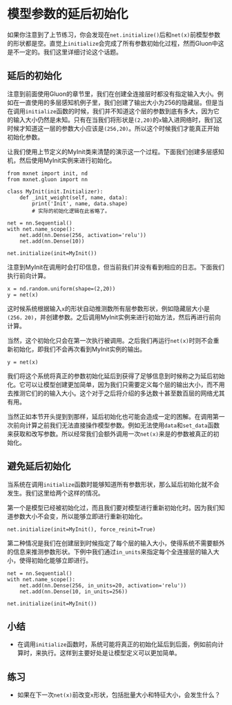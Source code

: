 # 模型参数的延后初始化

如果你注意到了上节练习，你会发现在`net.initialize()`后和`net(x)`前模型参数的形状都是空。直觉上`initialize`会完成了所有参数初始化过程，然而Gluon中这是不一定的。我们这里详细讨论这个话题。

## 延后的初始化

注意到前面使用Gluon的章节里，我们在创建全连接层时都没有指定输入大小。例如在一直使用的多层感知机例子里，我们创建了输出大小为256的隐藏层。但是当在调用`initialize`函数的时候，我们并不知道这个层的参数到底有多大，因为它的输入大小仍然是未知。只有在当我们将形状是`(2,20)`的`x`输入进网络时，我们这时候才知道这一层的参数大小应该是`(256,20)`。所以这个时候我们才能真正开始初始化参数。

让我们使用上节定义的MyInit类来清楚的演示这一个过程。下面我们创建多层感知机，然后使用MyInit实例来进行初始化。

```{.python .input  n=22}
from mxnet import init, nd
from mxnet.gluon import nn

class MyInit(init.Initializer):
    def _init_weight(self, name, data):
        print('Init', name, data.shape)
        # 实际的初始化逻辑在此省略了。

net = nn.Sequential()
with net.name_scope():
    net.add(nn.Dense(256, activation='relu'))
    net.add(nn.Dense(10))

net.initialize(init=MyInit())
```

注意到MyInit在调用时会打印信息，但当前我们并没有看到相应的日志。下面我们执行前向计算。

```{.python .input  n=25}
x = nd.random.uniform(shape=(2,20))
y = net(x)
```

这时候系统根据输入`x`的形状自动推测数所有层参数形状，例如隐藏层大小是`(256，20)`，并创建参数。之后调用MyInit实例来进行初始方法，然后再进行前向计算。

当然，这个初始化只会在第一次执行被调用。之后我们再运行`net(x)`时则不会重新初始化，即我们不会再次看到MyInit实例的输出。

```{.python .input}
y = net(x)
```

我们将这个系统将真正的参数初始化延后到获得了足够信息到时候称之为延后初始化。它可以让模型创建更加简单，因为我们只需要定义每个层的输出大小，而不用去推测它们的的输入大小。这个对于之后将介绍的多达数十甚至数百层的网络尤其有用。

当然正如本节开头提到到那样，延后初始化也可能会造成一定的困解。在调用第一次前向计算之前我们无法直接操作模型参数。例如无法使用`data`和`set_data`函数来获取和改写参数。所以经常我们会额外调用一次`net(x)`来是的参数被真正的初始化。

## 避免延后初始化

当系统在调用`initialize`函数时能够知道所有参数形状，那么延后初始化就不会发生。我们这里给两个这样的情况。

第一个是模型已经被初始化过，而且我们要对模型进行重新初始化时。因为我们知道参数大小不会变，所以能够立即进行重新初始化。

```{.python .input}
net.initialize(init=MyInit(), force_reinit=True)
```

第二种情况是我们在创建层到时候指定了每个层的输入大小，使得系统不需要额外的信息来推测参数形状。下例中我们通过`in_units`来指定每个全连接层的输入大小，使得初始化能够立即进行。

```{.python .input}
net = nn.Sequential()
with net.name_scope():
    net.add(nn.Dense(256, in_units=20, activation='relu'))
    net.add(nn.Dense(10, in_units=256))

net.initialize(init=MyInit())
```

## 小结

* 在调用`initialize`函数时，系统可能将真正的初始化延后到后面，例如前向计算时，来执行。这样到主要好处是让模型定义可以更加简单。

## 练习

* 如果在下一次`net(x)`前改变`x`形状，包括批量大小和特征大小，会发生什么？
